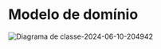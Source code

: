 # Modelo de domínio

![Diagrama de classe-2024-06-10-204942](https://github.com/ppads-2024s1-g1/LendOps/assets/42143717/51bdcfc6-0e94-4b7a-bf53-ece7b63b3848)
